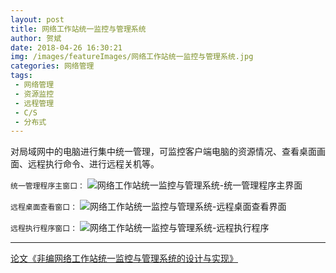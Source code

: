 ```yaml
---
layout: post
title: 网络工作站统一监控与管理系统
author: 贺斌
date: 2018-04-26 16:30:21
img: /images/featureImages/网络工作站统一监控与管理系统.jpg
categories: 网络管理
tags:
 - 网络管理
 - 资源监控
 - 远程管理
 - C/S
 - 分布式
---
```



对局域网中的电脑进行集中统一管理，可监控客户端电脑的资源情况、查看桌面画面、远程执行命令、进行远程关机等。

`统一管理程序主窗口：`
<img src="/images/网络工作站统一监控与管理系统-统一管理程序主界面.png" alt="网络工作站统一监控与管理系统-统一管理程序主界面" />

`远程桌面查看窗口：`
<img src="/images/网络工作站统一监控与管理系统-远程桌面查看界面.png" alt="网络工作站统一监控与管理系统-远程桌面查看界面" />

`远程执行程序窗口：`
<img src="/images/网络工作站统一监控与管理系统-远程执行程序.png" alt="网络工作站统一监控与管理系统-远程执行程序" />

---

[论文《非编网络工作站统一监控与管理系统的设计与实现》][论文地址]


[论文地址]:https://kns.cnki.net/kcms/detail/detail.aspx?dbcode=CJFD&dbname=CJFDLAST2020&filename=DSZM202002019&uniplatform=NZKPT&v=AiRotHsGSyPfgl8XzIrVR9KQtm0AWYNnm7-fw80GbU2fDRha28R4OW9z41eIWQLF
